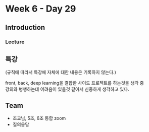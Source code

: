 # Week 6 - Day 29

## Introduction

### Lecture

## 특강

(규칙에 따라서 특강에 자체에 대한 내용은 기록하지 않는다.)

front, back, deep learning을 결합한 사이드 프로젝트를 하는것을 생각 중  
강의와 병행하는데 어려움이 있을것 같아서 신중하게 생각하고 있다.

## Team

- 조교님, 5조, 6조 통합 zoom
- 질의응답
